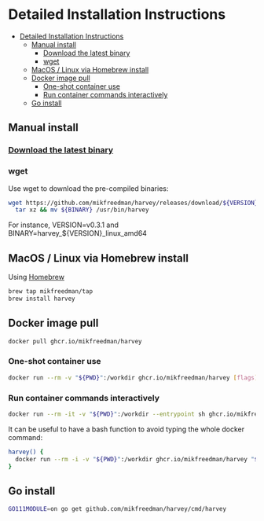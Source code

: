 # Detailed Installation Instructions

<!-- @import "[TOC]" {cmd="toc" depthFrom=2 depthTo=6 orderedList=false} -->

<!-- code_chunk_output -->

- [Detailed Installation Instructions](#detailed-installation-instructions)
  - [Manual install](#manual-install)
    - [Download the latest binary](#download-the-latest-binary)
    - [wget](#wget)
  - [MacOS / Linux via Homebrew install](#macos--linux-via-homebrew-install)
  - [Docker image pull](#docker-image-pull)
    - [One-shot container use](#one-shot-container-use)
    - [Run container commands interactively](#run-container-commands-interactively)
  - [Go install](#go-install)

<!-- /code_chunk_output -->


## Manual install

### [Download the latest binary](https://github.com/mikfreedman/harvey/releases/latest)

### wget
Use wget to download the pre-compiled binaries:

```bash
wget https://github.com/mikfreedman/harvey/releases/download/${VERSION}/${BINARY}.tar.gz -O - |\
  tar xz && mv ${BINARY} /usr/bin/harvey
```

For instance, VERSION=v0.3.1 and BINARY=harvey_${VERSION}_linux_amd64

## MacOS / Linux via Homebrew install

Using [Homebrew](https://brew.sh/)  

```bash
brew tap mikfreedman/tap
brew install harvey
```

## Docker image pull

```bash
docker pull ghcr.io/mikfreedman/harvey
```

### One-shot container use

```bash
docker run --rm -v "${PWD}":/workdir ghcr.io/mikfreedman/harvey [flags]
```


### Run container commands interactively

```bash
docker run --rm -it -v "${PWD}":/workdir --entrypoint sh ghcr.io/mikfreedman/harvey
```

It can be useful to have a bash function to avoid typing the whole docker command:

```bash
harvey() {
  docker run --rm -i -v "${PWD}":/workdir ghcr.io/mikfreedman/harvey "$@"
}
```


## Go install

```bash
GO111MODULE=on go get github.com/mikfreedman/harvey/cmd/harvey
```